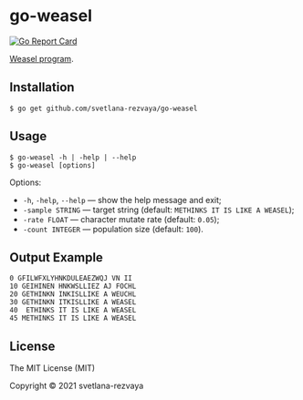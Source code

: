 # go-weasel

[![Go Report Card](https://goreportcard.com/badge/github.com/svetlana-rezvaya/go-weasel)](https://goreportcard.com/report/github.com/svetlana-rezvaya/go-weasel)

[Weasel program](https://en.wikipedia.org/wiki/Weasel_program).

## Installation

```
$ go get github.com/svetlana-rezvaya/go-weasel
```

## Usage

```
$ go-weasel -h | -help | --help
$ go-weasel [options]
```

Options:

- `-h`, `-help`, `--help` &mdash; show the help message and exit;
- `-sample STRING` &mdash; target string (default: `METHINKS IT IS LIKE A WEASEL`);
- `-rate FLOAT` &mdash; character mutate rate (default: `0.05`);
- `-count INTEGER` &mdash; population size (default: `100`).

## Output Example

```
0 GFILWFXLYHNKDULEAEZWQJ VN II
10 GEIHINEN HNKWSLLIEZ AJ FOCHL
20 GETHINKN INKISLLIKE A WEUCHL
30 GETHINKN ITKISLLIKE A WEASEL
40  ETHINKS IT IS LIKE A WEASEL
45 METHINKS IT IS LIKE A WEASEL
```

## License

The MIT License (MIT)

Copyright &copy; 2021 svetlana-rezvaya
